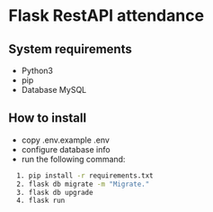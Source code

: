# Flask RestAPI attendance
## System requirements
- Python3
- pip
- Database MySQL

## How to install
- copy .env.example .env
- configure database info
- run the following command:
```bash
  1. pip install -r requirements.txt
  2. flask db migrate -m "Migrate."
  3. flask db upgrade 
  4. flask run
```
